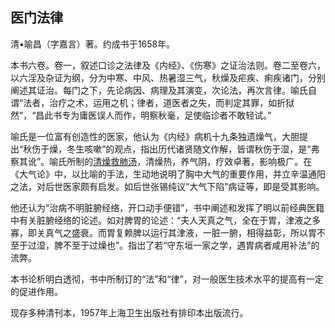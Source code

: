 ## 医门法律

清•喻昌（字嘉言）著。约成书于1658年。

本书六卷。卷一，叙述口诊之法律及《内经》、《伤寒》之证治法则。卷二至卷六，以六淫及杂证为纲，分为中寒、中风、热暑湿三气，秋燥及疟疾、痢疾诸门，分别阐述其证治。每门之下，先论病因、病理及其演变，次论法，再次言律。喻氏自谓“法者，治疗之术，运用之机；律者，道医者之失，而判定其罪，如折狱然”，“昌此书专为庸医误人而作，明察秋毫，足使临诊者不敢轻试。”

喻氏是一位富有创造性的医家，他认为《内经》病机十九条独遗燥气，大胆提出“秋伤于燥，冬生咳嗽”的观点，指出历代诸贤随文作解，皆谓秋伤于湿，是“弗察其讹”。喻氏所制的[清燥救肺汤](https://www.gmzyjc.com/read/fjx/fjx11-0.1.0.0.0.md)，清燥热，养气阴，疗效卓著，影响极广。在《大气论》中，以比喻的手法，生动地说明了胸中大气的重要作用，并立辛温通阳之法，对后世医家颇有启发。如后世张锡纯议“大气下陷”病证等，即是受其影响。

他还认为“治病不明脏腑经络，开口动手便错”，书中阐述和发挥了明以前经典医籍中有关脏腑经络的论述。如对脾胃的论述：“夫人天真之气，全在于胃，津液之多寡，即关真气之盛衰。而胃复赖脾以运行其津液，一脏一腑，相得益彰，所以胃不至于过湿，脾不至于过燥也”。指岀了若“守东垣一家之学，遇胃病者咸用补法”的流弊。

本书论析明白透彻，书中所制订的“法”和“律”，对一般医生技术水平的提高有一定的促进作用。

现存多种清刊本，1957年上海卫生出版社有排印本出版流行。
